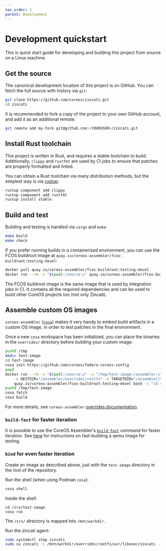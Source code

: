 ```yaml
---
nav_order: 1
parent: Development
---
```


# Development quickstart

This is quick start guide for developing and building this project from source on a Linux machine.

## Get the source

The canonical development location of this project is on GitHub. You can fetch the full source with history via `git`:

```sh
git clone https://github.com/coreos/zincati.git
cd zincati
```

It is recommended to fork a copy of the project to your own GitHub account, and add it as an additional remote:

```sh
git remote add my-fork git@github.com:<YOURUSER>/zincati.git
```

## Install Rust toolchain

This project is written in Rust, and requires a stable toolchain to build. Additionally, `clippy` and `rustfmt` are used by CI jobs to ensure that patches are properly formatted and linted.

You can obtain a Rust toolchain via many distribution methods, but the simplest way is via [rustup](https://rustup.rs/):

```sh
rustup component add clippy
rustup component add rustfmt
rustup install stable
```

## Build and test

Building and testing is handled via `cargo` and `make`:

```sh
make build
make check
```

If you prefer running builds in a containerized environment, you can use the FCOS buildroot image at `quay.io/coreos-assembler/fcos-buildroot:testing-devel`:

```sh
docker pull quay.io/coreos-assembler/fcos-buildroot:testing-devel
docker run --rm -v "$(pwd):/source:z" quay.io/coreos-assembler/fcos-buildroot:testing-devel bash -c "cd source; make"
```

The FCOS buildroot image is the same image that is used by integration jobs in CI.
It contains all the required dependencies and can be used to build other CoreOS projects too (not only Zincati).

## Assemble custom OS images

`coreos-assembler` ([`cosa`](https://github.com/coreos/coreos-assembler)) makes it very handy to embed build artifacts in a custom OS image, in order to test patches in the final environment.

Once a new `cosa` workspace has been initialized, you can place the binaries in the `overrides/` directory before building your custom image:

```sh
pushd /tmp
mkdir test-image
cd test-image
cosa init https://github.com/coreos/fedora-coreos-config
popd
docker run --rm -v "$(pwd):/source:z" -v "/tmp/test-image:/assembler:z" \
    -e DESTDIR="/assembler/overrides/rootfs" -e TARGETDIR="/assembler/tmp/zincati/target" \
    quay.io/coreos-assembler/fcos-buildroot:testing-devel bash -c "cd source; make install"
pushd /tmp/test-image
cosa fetch
cosa build
```

For more details, see `coreos-assembler` [overrides documentation](https://coreos.github.io/coreos-assembler/working/#using-overrides).

### `build-fast` for faster iteration

It is possible to use the CoreOS Assembler's [`build-fast`][build-fast-cmd] command for faster iteration.
See [here][build-fast-instructions] for instructions on fast-building a qemu image for testing.

[build-fast-cmd]: https://github.com/coreos/coreos-assembler/blob/main/src/cmd-build-fast
[build-fast-instructions]: https://github.com/coreos/coreos-assembler/blob/2f834d37353ca5f40b460eae2aea73ef995bc710/docs/kola/external-tests.md#fast-build-and-iteration-on-your-projects-tests

### `bind` for even faster iteration

Create an image as described above, just with the `test-image` directory in the root of the repository.

Run the shell (when using Podman `cosa`):

```sh
cosa shell
```

Inside the shell:

```she
cd /srv/test-image
cosa run
```

The `/srv/` directory is mapped into `/mnt/workdir`.

Run the zincati agent:

```sh
sudo systemctl stop zincati
sudo su zincati -s /mnt/workdir/overrides/rootfs/usr/libexec/zincati -- agent -v
```